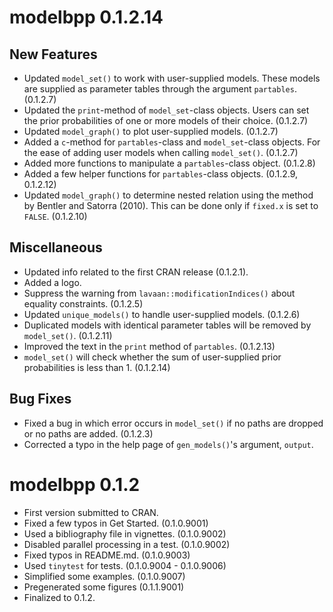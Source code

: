 # modelbpp 0.1.2.14

## New Features

- Updated `model_set()` to work with
  user-supplied models. These models
  are supplied as parameter tables
  through the argument `partables`.
  (0.1.2.7)
- Updated the `print`-method of
  `model_set`-class objects. Users can
  set the prior probabilities of one or
  more models of their choice. (0.1.2.7)
- Updated `model_graph()` to plot
  user-supplied models. (0.1.2.7)
- Added a `c`-method for `partables`-class
  and `model_set`-class objects. For the
  ease of adding user models when calling
  `model_set()`. (0.1.2.7)
- Added more functions to manipulate
  a `partables`-class object. (0.1.2.8)
- Added a few helper functions for
  `partables`-class objects. (0.1.2.9, 0.1.2.12)
- Updated `model_graph()` to determine
  nested relation using the method
  by Bentler and Satorra (2010). This
  can be done only if `fixed.x`
  is set to `FALSE`. (0.1.2.10)

## Miscellaneous

- Updated info related to the first CRAN
  release (0.1.2.1).
- Added a logo.
- Suppress the warning from
  `lavaan::modificationIndices()` about
  equality constraints. (0.1.2.5)
- Updated `unique_models()` to handle
  user-supplied models. (0.1.2.6)
- Duplicated models with identical
  parameter tables
  will be removed by `model_set()`. (0.1.2.11)
- Improved the text in the `print`
  method of `partables`. (0.1.2.13)
- `model_set()` will check whether
  the sum of user-supplied prior
  probabilities is less than 1. (0.1.2.14)

## Bug Fixes

- Fixed a bug in which error occurs in
  `model_set()` if no paths are dropped
  or no paths are added. (0.1.2.3)
- Corrected a typo in the help page of
  `gen_models()`'s argument, `output`.

# modelbpp 0.1.2

- First version submitted to CRAN.
- Fixed a few typos in Get Started. (0.1.0.9001)
- Used a bibliography file in vignettes. (0.1.0.9002)
- Disabled parallel processing in a test. (0.1.0.9002)
- Fixed typos in README.md. (0.1.0.9003)
- Used `tinytest` for tests. (0.1.0.9004 - 0.1.0.9006)
- Simplified some examples. (0.1.0.9007)
- Pregenerated some figures (0.1.1.9001)
- Finalized to 0.1.2.